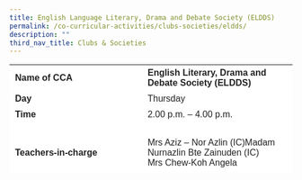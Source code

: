 ```yaml
---
title: English Language Literary, Drama and Debate Society (ELDDS)
permalink: /co-curricular-activities/clubs-societies/eldds/
description: ""
third_nav_title: Clubs & Societies
---
```

<table border="0" style="box-sizing: inherit; border-collapse: collapse; border-spacing: 0px; max-width: 100%; color: rgb(34, 34, 34); font-family: &quot;Source Sans Pro&quot;, sans-serif; font-size: 16px; font-style: normal; font-variant-ligatures: normal; font-variant-caps: normal; font-weight: 400; letter-spacing: normal; orphans: 2; text-align: start; text-transform: none; white-space: normal; widows: 2; word-spacing: 0px; -webkit-text-stroke-width: 0px; background-color: rgb(255, 255, 255); text-decoration-thickness: initial; text-decoration-style: initial; text-decoration-color: initial; height: 193px; width: 792.225px;"><tbody style="box-sizing: inherit;"><tr style="box-sizing: inherit; background: rgb(255, 255, 255); height: 24px;"><td style="box-sizing: inherit; padding: 5px 10px; width: 365.6px; height: 24px;"><strong style="box-sizing: inherit; font-weight: 700;">Name of CCA</strong></td><td style="box-sizing: inherit; padding: 5px 10px; width: 425.625px; height: 24px;"><strong style="box-sizing: inherit; font-weight: 700;">English Literary, Drama and Debate Society (ELDDS)</strong></td></tr><tr style="box-sizing: inherit; background: rgb(255, 255, 255); height: 24px;"><td style="box-sizing: inherit; padding: 5px 10px; width: 365.6px; height: 24px;"><strong style="box-sizing: inherit; font-weight: 700;">Day</strong></td><td style="box-sizing: inherit; padding: 5px 10px; width: 425.625px; height: 24px;">Thursday</td></tr><tr style="box-sizing: inherit; background: rgb(255, 255, 255); height: 24px;"><td style="box-sizing: inherit; padding: 5px 10px; width: 365.6px; height: 24px;"><strong style="box-sizing: inherit; font-weight: 700;">Time</strong></td><td style="box-sizing: inherit; padding: 5px 10px; width: 425.625px; height: 24px;">2.00 p.m. – 4.00 p.m.</td></tr><tr style="box-sizing: inherit; background: rgb(255, 255, 255); height: 108px;"><td style="box-sizing: inherit; padding: 5px 10px; width: 365.6px; height: 108px;"><strong style="box-sizing: inherit; font-weight: 700;">Teachers-in-charge</strong></td><td style="box-sizing: inherit; padding: 5px 10px; width: 425.625px; height: 108px;">Mrs Aziz – Nor Azlin (IC)Madam Nurnazlin Bte Zainuden (IC)<br>Mrs Chew-Koh Angela</td></tr><tr style="box-sizing: inherit; background: rgb(255, 255, 255); height: 37px;"></td></tr><td colspan="2" style="box-sizing: inherit; padding: 5px 10px; width: 791.225px; height: 336px;"><p style="box-sizing: inherit; font-size: 1em;">The English Language Literary, Drama and Debate Society is a CCA for writers, orators and thespians. The goal of ELDDS is to ensure that every member is equipped with the necessary skills to enable them to excel in debate, writing or drama. This also involves the skills for writing and speaking. &nbsp;All members are trained in the three linked disciplines of debate, writing and drama.In drama, members are taught the core basics of dramatic technique – the use of levels to create effect such vocal projection, awareness of body language, facial expressions and the use of space. In writing, members are exposed to variety of genres.</p><p style="box-sizing: inherit; font-size: 1em;"></p><p style="box-sizing: inherit; font-size: 1em;">In debate, all members go through training on how to formulate and present arguments in response to assigned motions. This is to ensure that every member is equipped with the essential skills to enable them to excel in debate as well as skills for public speaking. It also opens their minds to different points of views and fosters a critical understanding of current affairs.</p><p style="box-sizing: inherit; font-size: 1em;"><span style="box-sizing: inherit; font-family: inherit; font-size: inherit;">We believe that the structured programme in ELDDS imparts valuable life skills such as the ability to think clearly and speak with confidence. Every member is given the opportunity to develop and discover their talents to excel confidently.</span></p></td></tr></tbody></table>